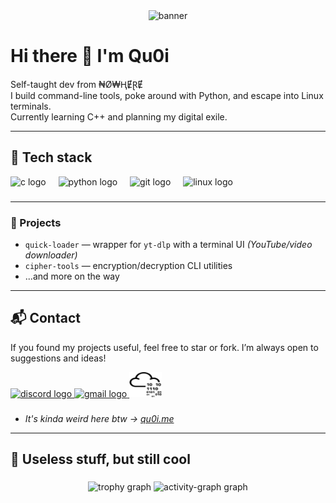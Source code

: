 <div align="center">
  <img src="https://i.postimg.cc/wjzmh8wf/laughter-1.jpg" width="1000" alt="banner"/>
</div>

###

<h1 align="left">Hi there 👋 I'm Qu0i</h1>

<p>
  Self-taught dev from ₦Ø₩ⱧɆⱤɆ<br>
  I build command-line tools, poke around with Python, and escape into Linux terminals.<br>
  Currently learning C++ and planning my digital exile.
</p>

---

<h2 align="left">🧠 Tech stack</h2>

<div align="left">
  <img src="https://cdn.jsdelivr.net/gh/devicons/devicon/icons/c/c-original.svg" height="40" alt="c logo"  />
  <img width="12" />
  <img src="https://cdn.jsdelivr.net/gh/devicons/devicon/icons/python/python-original.svg" height="40" alt="python logo"  />
  <img width="12" />
  <img src="https://cdn.jsdelivr.net/gh/devicons/devicon/icons/git/git-original.svg" height="40" alt="git logo"  />
  <img width="12" />
  <img src="https://cdn.jsdelivr.net/gh/devicons/devicon/icons/linux/linux-original.svg" height="40" alt="linux logo"  />
</div>

###

---

### 🚀 Projects

- `quick-loader` — wrapper for `yt-dlp` with a terminal UI *(YouTube/video downloader)*
- `cipher-tools` — encryption/decryption CLI utilities 
- ...and more on the way

---

<h2 align="left">📬 Contact</h2>

<p>
  If you found my projects useful, feel free to star or fork.
  I’m always open to suggestions and ideas!
</p>

<div align="left">
  <a href="https://discord.com/users/643056955086209057" target="_blank">
    <img src="https://raw.githubusercontent.com/maurodesouza/profile-readme-generator/master/src/assets/icons/social/discord/default.svg" width="52" height="40" alt="discord logo"  />
  </a>
  <a href="mailto:quoiteam.com@gmail.com" target="_blank">
    <img src="https://raw.githubusercontent.com/maurodesouza/profile-readme-generator/master/src/assets/icons/social/gmail/default.svg" width="52" height="40" alt="gmail logo"  />
  </a>
  <a href="https://tryhackme.com/p/Qu0i" target="_blank">
    <img src="https://raw.githubusercontent.com/maurodesouza/profile-readme-generator/master/src/assets/icons/social/tryhackme/default.svg" width="52" height="40" alt="tryhackme logo"  />
  </a>
</div>

###

- _It's kinda weird here btw → [qu0i.me](https://qu0i.github.io/qu0i.me)_

---

<h2 align="left">🧮 Useless stuff, but still cool</h2>

###

<div align="center">
  <img src="https://github-profile-trophy.vercel.app?username=Qu0i&theme=tokyonight&column=-1&row=1&margin-w=8&margin-h=8&no-bg=true&no-frame=false&order=4" height="150" alt="trophy graph"  />
  <img src="https://github-readme-activity-graph.vercel.app/graph?username=Qu0i&radius=16&theme=tokyo-night&area=true&order=5&hide_border=false&hide_title=true" height="300" alt="activity-graph graph"  />
</div>

###
